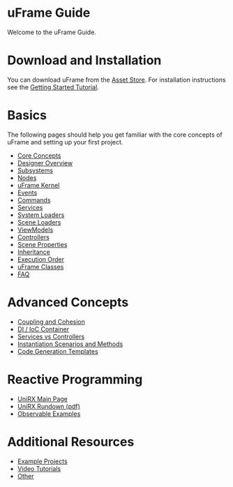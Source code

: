 # uFrame Guide

Welcome to the uFrame Guide.

# Download and Installation

You can download uFrame from the [Asset Store](https://www.assetstore.unity3d.com/en/#!/content/14381). For installation instructions see the [Getting Started Tutorial](../tutorials/getting-started-for-uframe-mvvm-16/tutorial-1.md).

# Basics

The following pages should help you get familiar with the core concepts of uFrame and setting up your first project.

* [Core Concepts](core-concepts.md)
* [Designer Overview](designer-overview.md)
* [Subsystems](subsystems.md)
* [Nodes](nodes.md)
* [uFrame Kernel](uframe-kernel.md)
* [Events](events.md)
* [Commands](commands.md)
* [Services](services.md)
* [System Loaders](system-loaders.md)
* [Scene Loaders](scene-loaders.md)
* [ViewModels](viewmodel.md)
* [Controllers](controller.md)
* [Scene Properties](scene-properties.md)
* [Inheritance](inheritance.md)
* [Execution Order](execution-order.md)
* [uFrame Classes](classes.md)
* [FAQ](faq.md)

# Advanced Concepts

* [Coupling and Cohesion](coupling-and-cohesion.md)
* [DI / IoC Container](di-ioc-container.md)
* [Services vs Controllers](services-vs-controllers.md)
* [Instantiation Scenarios and Methods](instantiation-scenarios-and-methods.md)
* [Code Generation Templates](code-generation-templates.md)

# Reactive Programming

* [UniRX Main Page](https://github.com/neuecc/UniRx)
* [UniRX Rundown (pdf)](https://drive.google.com/file/d/0B3lJMdHzE05YUWxSR2lNZHZRUXc)
* [Observable Examples](observable-examples.md)

# Additional Resources

* [Example Projects](example-projects.md)
* [Video Tutorials](video-tutorials.md)
* [Other](other-resources.md)

